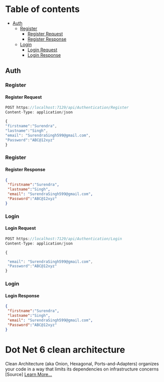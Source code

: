 # Table of contents
- [Auth](#auth)
    - [Register](#register)
        - [Register Request](#register-request)
        - [Register Response](#register-response)
    - [Login](#login)
        - [Login Request](#login-request)
        - [Login Response](#login-response)


## Auth

### Register
#### Register Request
 ```js
POST https://localhost:7129/api/Authentication/Register 
Content-Type: application/json

{
"firstname":"Surendra",
"lastname":"Singh",
"email": "SurendraSingh599@gmail.com",
"Password":"ABC@12xyz"
}

 ```
### Register
#### Register Response
 ```json 
{
  "firstname":"Surendra",
  "lastname":"Singh",
  "email": "SurendraSingh599@gmail.com",
  "Password":"ABC@12xyz"
}
 ```
### Login
#### Login Request
 ```js
POST https://localhost:7129/api/Authentication/Login 
Content-Type: application/json

{

  "email": "SurendraSingh599@gmail.com",
  "Password":"ABC@12xyz"
}

 ```
### Login
#### Login Response
 ```json 
{
  "firstname":"Surendra",
  "lastname":"Singh",
  "email": "SurendraSingh599@gmail.com",
  "Password":"ABC@12xyz"
}
 ``` 



# Dot Net 6 clean architecture


Clean Architecture (aka Onion, Hexagonal, Ports-and-Adapters) organizes your code in a way that limits its dependencies on infrastructure concerns
[Source] <a href="about.htmlhttps://docs.microsoft.com/en-us/events/dotnetconf-2021/clean-architecture-with-aspnet-core-6?TraceId=surendrasingh599@gmail.com">Learn More...<a>
 
 
